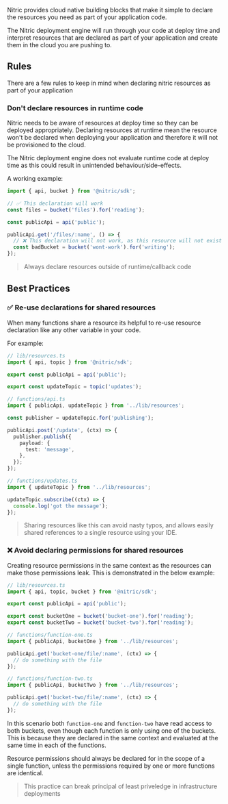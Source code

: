 Nitric provides cloud native building blocks that make it simple to declare the resources you need as part of your application code.

The Nitric deployment engine will run through your code at deploy time and interpret resources that are declared as part of your application and create them in the cloud you are pushing to.

## Rules

There are a few rules to keep in mind when declaring nitric resources as part of your application

### Don't declare resources in runtime code

Nitric needs to be aware of resources at deploy time so they can be deployed appropriately. Declaring resources at runtime mean the resource won't be declared when deploying your application and therefore it will not be provisioned to the cloud.

The Nitric deployment engine does not evaluate runtime code at deploy time as this could result in unintended behaviour/side-effects.

A working example:

```typescript
import { api, bucket } from '@nitric/sdk';

// ✅ This declaration will work
const files = bucket('files').for('reading');

const publicApi = api('public');

publicApi.get('/files/:name', () => {
  // ❌ This declaration will not work, as this resource will not exist
  const badBucket = bucket('wont-work').for('writing');
});
```

> Always declare resources outside of runtime/callback code

## Best Practices

### ✅ Re-use declarations for shared resources

When many functions share a resource its helpful to re-use resource declaration like any other variable in your code.

For example:

```typescript
// lib/resources.ts
import { api, topic } from '@nitric/sdk';

export const publicApi = api('public');

export const updateTopic = topic('updates');
```

```typescript
// functions/api.ts
import { publicApi, updateTopic } from '../lib/resources';

const publisher = updateTopic.for('publishing');

publicApi.post('/update', (ctx) => {
  publisher.publish({
    payload: {
      test: 'message',
    },
  });
});
```

```typescript
// functions/updates.ts
import { updateTopic } from '../lib/resources';

updateTopic.subscribe((ctx) => {
  console.log('got the message');
});
```

> Sharing resources like this can avoid nasty typos, and allows easily shared references to a single resource using your IDE.

### ❌ Avoid declaring permissions for shared resources

Creating resource permissions in the same context as the resources can make those permissions leak. This is demonstrated in the below example:

```typescript
// lib/resources.ts
import { api, topic, bucket } from '@nitric/sdk';

export const publicApi = api('public');

export const bucketOne = bucket('bucket-one').for('reading');
export const bucketTwo = bucket('bucket-two').for('reading');
```

```typescript
// functions/function-one.ts
import { publicApi, bucketOne } from '../lib/resources';

publicApi.get('bucket-one/file/:name', (ctx) => {
  // do something with the file
});
```

```typescript
// functions/function-two.ts
import { publicApi, bucketTwo } from '../lib/resources';

publicApi.get('bucket-two/file/:name', (ctx) => {
  // do something with the file
});
```

In this scenario both `function-one` and `function-two` have read access to both buckets, even though each function is only using one of the buckets. This is because they are declared in the same context and evaluated at the same time in each of the functions.

Resource permissions should always be declared for in the scope of a single function, unless the permissions required by one or more functions are identical.

> This practice can break principal of least priveledge in infrastructure deployments
